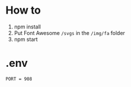 # How to

1. npm install
2. Put Font Awesome `/svgs` in the `/img/fa` folder
3. npm start

# .env

```.env
PORT = 908
```
